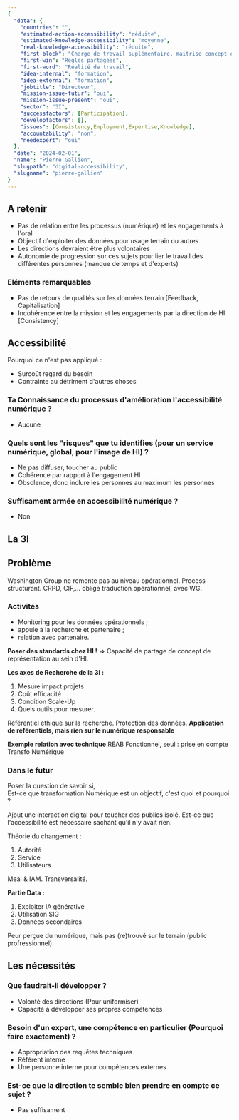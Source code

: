 ```yaml
---
{
  "data": {
    "countries": "",
    "estimated-action-accessibility": "réduite",
    "estimated-knowledge-accessibility": "moyenne",
    "real-knowledge-accessibility": "réduite",
    "first-block": "Charge de travail suplémentaire, maitrise concept et technique",
    "first-win": "Règles partagées",
    "first-word": "Réalité de travail",
    "idea-internal": "formation",
    "idea-external": "formation",
    "jobtitle": "Directeur",
    "mission-issue-futur": "oui",
    "mission-issue-present": "oui",
    "sector": "3I",
    "successfactors": [Participation],
    "developfactors": [],
    "issues": [Consistency,Employment,Expertise,Knowledge],
    "accountability": "non",
    "needexpert": "oui"
  },
  "date": "2024-02-01",
  "name": "Pierre Gallien",
  "slugpath": "digital-accessibility",
  "slugname": "pierre-gallien"
}
---
```


## A retenir

  - Pas de relation entre les processus (numérique) et les engagements à l'oral
  - Objectif d'exploiter des données pour usage terrain ou autres
  - Les directions devraient être plus volontaires
  - Autonomie de progression sur ces sujets pour lier le travail des différentes personnes (manque de temps et d'experts)

### Eléments remarquables
 
 - Pas de retours de qualités sur les données terrain [Feedback, Capitalisation]
 - Incohérence entre la mission et les engagements par la direction de HI [Consistency]
  
## Accessibilité

Pourquoi ce n'est pas appliqué : 

  - Surcoût regard du besoin
  - Contrainte au détriment d'autres choses

### Ta Connaissance du processus d'amélioration l'accessibilité numérique ?

- Aucune

### Quels sont les "risques" que tu identifies (pour un service numérique, global, pour l'image de HI) ?

 - Ne pas diffuser, toucher au public
 - Cohérence par rapport à l'engagement HI
 - Obsolence, donc inclure les personnes au maximum les personnes

### Suffisament armée en accessibilité numérique ?

 - Non

## La 3I

## Problème

Washington Group ne remonte pas au niveau opérationnel. Process structurant.
CRPD, CIF,... oblige traduction opérationnel, avec WG.

### Activités

  - Monitoring pour les données opérationnels ;
  - appuie à la recherche et partenaire ;
  - relation avec partenaire.

**Poser des standards chez HI !**
=> Capacité de partage de concept de représentation au sein d'HI.

**Les axes de Recherche de la 3I :**

  1. Mesure impact projets
  2. Coût efficacité
  3. Condition Scale-Up
  4. Quels outils pour mesurer.

Référentiel éthique sur la recherche. Protection des données.
**Application de référentiels, mais rien sur le numérique responsable**

**Exemple relation avec technique**
REAB Fonctionnel, seul : prise en compte Transfo Numérique

### Dans le futur

Poser la question de savoir si,  
Est-ce que transformation Numérique est un objectif, c'est quoi et pourquoi ?

Ajout une interaction digital pour toucher des publics isolé.
Est-ce que l'accessibilité est nécessaire sachant qu'il n'y avait rien.  

Théorie du changement : 

  1. Autorité
  1. Service
  1. Utilisateurs

Meal & IAM. Transversalité. 

**Partie Data :**

  1. Exploiter IA générative
  1. Utilisation SIG
  1. Données secondaires

Peur perçue du numérique, mais pas (re)trouvé sur le terrain (public profressionnel).

## Les nécessités

### Que faudrait-il développer ?

  - Volonté des directions (Pour uniformiser)
  - Capacité à développer ses propres compétences

### Besoin d'un expert, une compétence en particulier (Pourquoi faire exactement) ?

  - Appropriation des requêtes techniques
  - Référent interne
  - Une personne interne pour compétences externes

### Est-ce que la direction te semble bien prendre en compte ce sujet ?

  - Pas suffisament  
